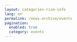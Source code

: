 ```yaml
---
layout: categories-rism-info
lang: en
permalink: /news-archive/events
pagination: 
  enabled: true
  category: events
---
```

